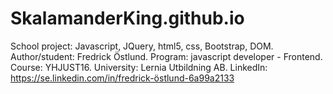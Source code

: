 # SkalamanderKing.github.io
School project: Javascript, JQuery, html5, css, Bootstrap, DOM.
Author/student: Fredrick Östlund.
Program: javascript developer - Frontend.
Course: YHJUST16.
University: Lernia Utbildning AB.
LinkedIn: https://se.linkedin.com/in/fredrick-östlund-6a99a2133
